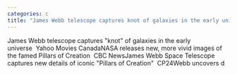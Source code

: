 ```yaml
---
categories: c
title: "James Webb telescope captures knot of galaxies in the early universe  Yahoo Movies Canada"
---
```

James Webb telescope captures "knot" of galaxies in the early universe&nbsp;&nbsp;Yahoo Movies CanadaNASA releases new, more vivid images of the famed Pillars of Creation&nbsp;&nbsp;CBC NewsJames Webb Space Telescope captures new details of iconic "Pillars of Creation"&nbsp;&nbsp;CP24Webb uncovers d